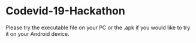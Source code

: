 # Codevid-19-Hackathon
 
 Please try the executable file on your PC or the .apk if you would like to try it on your Android device.
